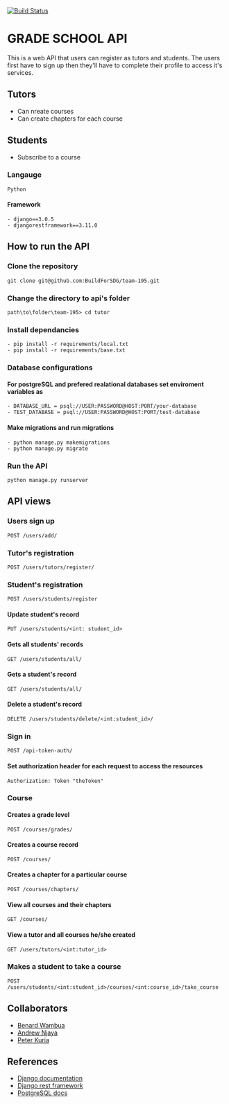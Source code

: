 [![Build Status](https://travis-ci.org/BuildForSDG/team-195.svg?branch=develop)](https://travis-ci.org/BuildForSDG/team-195)

# GRADE SCHOOL API

This is a web API that users can register as tutors and students. The users first have to sign up then they'll have to complete their profile to access it's services.

## Tutors
- Can nreate courses
- Can create chapters for each course

## Students
- Subscribe to a course

### Langauge

```
Python
```

#### Framework
```
- django==3.0.5
- djangorestframework==3.11.0
```

## How to run the API

### Clone the repository

```
git clone git@github.com:BuildForSDG/team-195.git
```

### Change the directory to api's folder

```
path\to\folder\team-195> cd tutor
```

### Install dependancies

```
- pip install -r requirements/local.txt 
- pip install -r requirements/base.txt 
```

### Database configurations

#### For postgreSQL and prefered realational databases set enviroment variables as
```
- DATABASE_URL = psql://USER:PASSWORD@HOST:PORT/your-database
- TEST_DATABASE = psql://USER:PASSWORD@HOST:PORT/test-database
```

#### Make migrations and run migrations

```
- python manage.py makemigrations
- python manage.py migrate
```

### Run the API

```
python manage.py runserver
```

## API views

### Users sign up
```
POST /users/add/
```

### Tutor's registration
```
POST /users/tutors/register/
```

### Student's registration
```
POST /users/students/register
```

#### Update student's record
```
PUT /users/students/<int: student_id>
```

#### Gets all students' records
```
GET /users/students/all/
```

#### Gets a student's record
```
GET /users/students/all/
```

#### Delete a student's record
```
DELETE /users/students/delete/<int:student_id>/
```

### Sign in
```
POST /api-token-auth/
```

#### Set authorization header for each request to access the resources
```
Authorization: Token "theToken"
```
### Course

#### Creates a grade level
```
POST /courses/grades/
```

#### Creates a course record
```
POST /courses/
```

#### Creates a chapter for a particular course
```
POST /courses/chapters/
```

#### View all courses and their chapters
```
GET /courses/
```

#### View a tutor and all courses he/she created
```
GET /users/tutors/<int:tutor_id>
```

### Makes a student to take a course
```
POST /users/students/<int:student_id>/courses/<int:course_id>/take_course
```

## Collaborators
- [Benard Wambua](https://github.com/BernardWambua)
- [Andrew Njaya](https://github.com/Njaya2019)
- [Peter Kuria](https://github.com/peterkuria)

## References
- [Django documentation](https://docs.djangoproject.com/en/3.0/)
- [Django rest framework](https://www.django-rest-framework.org/)
- [PostgreSQL docs](https://www.postgresql.org/)
